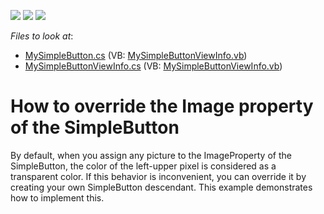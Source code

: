 <!-- default badges list -->
![](https://img.shields.io/endpoint?url=https://codecentral.devexpress.com/api/v1/VersionRange/128621863/13.1.4%2B)
[![](https://img.shields.io/badge/Open_in_DevExpress_Support_Center-FF7200?style=flat-square&logo=DevExpress&logoColor=white)](https://supportcenter.devexpress.com/ticket/details/E985)
[![](https://img.shields.io/badge/📖_How_to_use_DevExpress_Examples-e9f6fc?style=flat-square)](https://docs.devexpress.com/GeneralInformation/403183)
<!-- default badges end -->
<!-- default file list -->
*Files to look at*:

* [MySimpleButton.cs](./CS/Q139166/MySimpleButton.cs) (VB: [MySimpleButtonViewInfo.vb](./VB/Q139166/MySimpleButtonViewInfo.vb))
* [MySimpleButtonViewInfo.cs](./CS/Q139166/MySimpleButtonViewInfo.cs) (VB: [MySimpleButtonViewInfo.vb](./VB/Q139166/MySimpleButtonViewInfo.vb))
<!-- default file list end -->
# How to override the Image property of the SimpleButton


<p>By default, when you assign any picture to the ImageProperty of the SimpleButton, the color of the left-upper pixel is considered as a transparent color. If this behavior is inconvenient, you can override it by creating your own SimpleButton descendant. This example demonstrates how to implement this.</p>

<br/>


